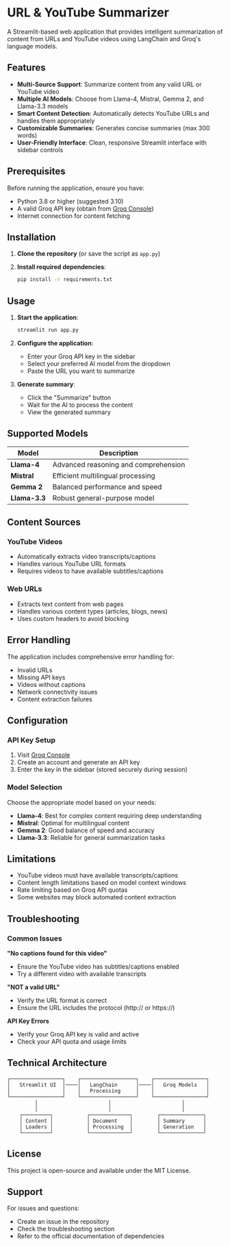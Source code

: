 # URL & YouTube Summarizer

A Streamlit-based web application that provides intelligent summarization of content from URLs and YouTube videos using LangChain and Groq's language models.

## Features

- **Multi-Source Support**: Summarize content from any valid URL or YouTube video
- **Multiple AI Models**: Choose from Llama-4, Mistral, Gemma 2, and Llama-3.3 models
- **Smart Content Detection**: Automatically detects YouTube URLs and handles them appropriately
- **Customizable Summaries**: Generates concise summaries (max 300 words)
- **User-Friendly Interface**: Clean, responsive Streamlit interface with sidebar controls

## Prerequisites

Before running the application, ensure you have:

- Python 3.8 or higher (suggested 3.10)
- A valid Groq API key (obtain from [Groq Console](https://console.groq.com/))
- Internet connection for content fetching

## Installation

1. **Clone the repository** (or save the script as `app.py`)

2. **Install required dependencies**:
   ```bash
   pip install -r requirements.txt
   ```

## Usage

1. **Start the application**:
   ```bash
   streamlit run app.py
   ```

2. **Configure the application**:
   - Enter your Groq API key in the sidebar
   - Select your preferred AI model from the dropdown
   - Paste the URL you want to summarize

3. **Generate summary**:
   - Click the "Summarize" button
   - Wait for the AI to process the content
   - View the generated summary

## Supported Models

| Model | Description |
|-------|-------------|
| **Llama-4** | Advanced reasoning and comprehension |
| **Mistral** | Efficient multilingual processing |
| **Gemma 2** | Balanced performance and speed |
| **Llama-3.3** | Robust general-purpose model |

## Content Sources

### YouTube Videos
- Automatically extracts video transcripts/captions
- Handles various YouTube URL formats
- Requires videos to have available subtitles/captions

### Web URLs
- Extracts text content from web pages
- Handles various content types (articles, blogs, news)
- Uses custom headers to avoid blocking

## Error Handling

The application includes comprehensive error handling for:
- Invalid URLs
- Missing API keys
- Videos without captions
- Network connectivity issues
- Content extraction failures

## Configuration

### API Key Setup
1. Visit [Groq Console](https://console.groq.com/)
2. Create an account and generate an API key
3. Enter the key in the sidebar (stored securely during session)

### Model Selection
Choose the appropriate model based on your needs:
- **Llama-4**: Best for complex content requiring deep understanding
- **Mistral**: Optimal for multilingual content
- **Gemma 2**: Good balance of speed and accuracy
- **Llama-3.3**: Reliable for general summarization tasks

## Limitations

- YouTube videos must have available transcripts/captions
- Content length limitations based on model context windows
- Rate limiting based on Groq API quotas
- Some websites may block automated content extraction

## Troubleshooting

### Common Issues

**"No captions found for this video"**
- Ensure the YouTube video has subtitles/captions enabled
- Try a different video with available transcripts

**"NOT a valid URL"**
- Verify the URL format is correct
- Ensure the URL includes the protocol (http:// or https://)

**API Key Errors**
- Verify your Groq API key is valid and active
- Check your API quota and usage limits

## Technical Architecture

```
┌─────────────────┐    ┌──────────────────┐    ┌─────────────────┐
│   Streamlit UI  │────│   LangChain      │────│   Groq Models   │
│                 │    │   Processing     │    │                 │
└─────────────────┘    └──────────────────┘    └─────────────────┘
         │                       │                       │
         │                       │                       │
    ┌─────────┐           ┌─────────────┐        ┌──────────────┐
    │ Content │           │ Document    │        │ Summary      │
    │ Loaders │           │ Processing  │        │ Generation   │
    └─────────┘           └─────────────┘        └──────────────┘
```
## License

This project is open-source and available under the MIT License.

## Support

For issues and questions:
- Create an issue in the repository
- Check the troubleshooting section
- Refer to the official documentation of dependencies
